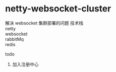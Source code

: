 # netty-websocket-cluster 
解决 websocket 集群部署的问题
技术栈  
netty  
websocket  
rabbitMq  
redis

todo
1. 加入注册中心